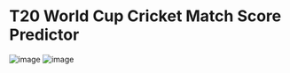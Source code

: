# T20 World Cup Cricket Match Score Predictor
![image](https://user-images.githubusercontent.com/8589760/160249275-df346d01-e2c6-498e-9862-0357eff5125d.png)
![image](https://user-images.githubusercontent.com/8589760/160249177-91cae0d7-5e26-4cff-8183-8dfc2e9b0ce7.png)

